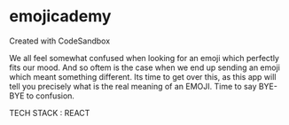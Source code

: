 # emojicademy
Created with CodeSandbox

We all feel somewhat confused when looking for an emoji which perfectly fits our mood. And so oftem is the case when we end up sending an emoji which meant something different.
Its time to get over this, as this app will tell you precisely what is the real meaning of an EMOJI. Time to say BYE-BYE to confusion.

TECH STACK : REACT
